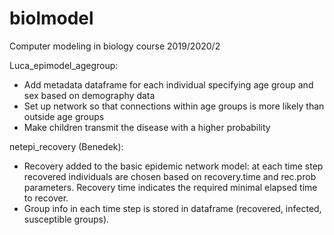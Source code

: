 # biolmodel
Computer modeling in biology course 2019/2020/2

Luca_epimodel_agegroup:
  - Add metadata dataframe for each individual specifying age group and sex based on demography data
  - Set up network so that connections within age groups is more likely than outside age groups
  - Make children transmit the disease with a higher probability
  
  
netepi_recovery (Benedek):
  - Recovery added to the basic epidemic network model: at each time step recovered individuals are chosen based on               recovery.time and rec.prob parameters. Recovery time indicates the required minimal elapsed time to recover. 
  - Group info in each time step is stored in dataframe (recovered, infected, susceptible groups).
